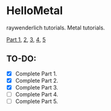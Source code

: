 # HelloMetal
raywenderlich tutorials. Metal tutorials.

[Part 1](https://www.raywenderlich.com/7475-metal-tutorial-getting-started),
[2](https://www.raywenderlich.com/728-metal-tutorial-with-swift-3-part-2-moving-to-3d), 
[3](https://www.raywenderlich.com/719-metal-tutorial-with-swift-3-part-3-adding-texture), 
[4](https://www.raywenderlich.com/714-metal-tutorial-with-swift-3-part-4-lighting),
[5](https://www.raywenderlich.com/976-ios-metal-tutorial-with-swift-part-5-switching-to-metalkit)

## TO-DO:
- [X] Complete Part 1.
- [X] Complete Part 2.
- [X] Complete Part 3.
- [ ] Complete Part 4.
- [ ] Complete Part 5.
